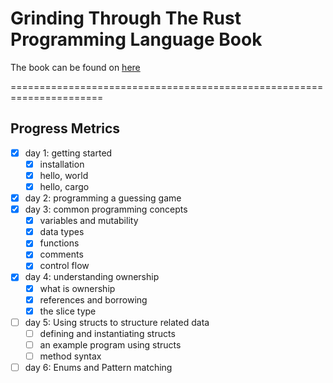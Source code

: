 # Grinding Through The Rust Programming Language Book

The book can be found on [here](https://doc.rust-lang.org/book/)

======================================================================
## Progress Metrics
* [x] day 1: getting started
    * [x] installation
    * [x] hello, world
    * [x] hello, cargo
* [x] day 2: programming a guessing game
* [x] day 3: common programming concepts
    * [x] variables and mutability
    * [x] data types
    * [x] functions
    * [x] comments
    * [x] control flow
* [x] day 4: understanding ownership
    * [x] what is ownership
    * [x] references and borrowing
    * [x] the slice type
* [ ] day 5: Using structs to structure related data
    * [ ] defining and instantiating structs
    * [ ] an example program using structs
    * [ ] method syntax
* [ ] day 6: Enums and Pattern matching